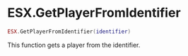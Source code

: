 # ESX.GetPlayerFromIdentifier

```lua
ESX.GetPlayerFromIdentifier(identifier)
```

This function gets a player from the identifier.
